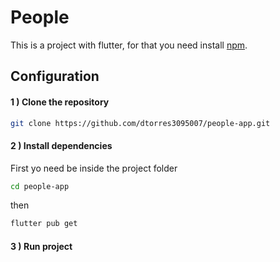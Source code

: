 # People

This is a project with flutter, for that you need install [npm](https://docs.flutter.dev/get-started/install).

## Configuration

#### 1 ) Clone the repository

```bash
git clone https://github.com/dtorres3095007/people-app.git
```

#### 2 ) Install dependencies

First yo need be inside the project folder

```bash
cd people-app
```
then

```bash
flutter pub get
```

#### 3 ) Run project
